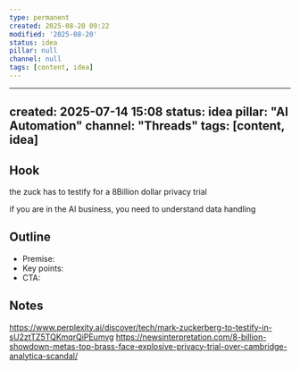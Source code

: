 ```yaml
---
type: permanent
created: 2025-08-20 09:22
modified: '2025-08-20'
status: idea
pillar: null
channel: null
tags: [content, idea]
---
```

---
created: 2025-07-14 15:08
status: idea
pillar: "AI Automation"
channel: "Threads"
tags: [content, idea]
---

## Hook  
the zuck has to testify for a 8Billion dollar privacy trial

if you are in the AI business, you need to understand data handling


## Outline  
- Premise:  
- Key points:  
- CTA:  

## Notes  
https://www.perplexity.ai/discover/tech/mark-zuckerberg-to-testify-in-sU2ztTZ5TQKmqrQiPEumvg
https://newsinterpretation.com/8-billion-showdown-metas-top-brass-face-explosive-privacy-trial-over-cambridge-analytica-scandal/
